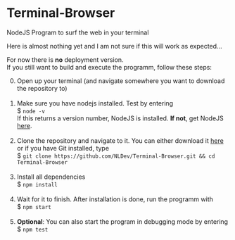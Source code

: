 # Terminal-Browser
NodeJS Program to surf the web in your terminal

Here is almost nothing yet and I am not sure if this will work as expected...

For now there is **no** deployment version. <br>
If you still want to build and execute the programm, follow these steps:

0. Open up your terminal (and navigate somewhere you want to download the repository to) <br><br>
1. Make sure you have nodejs installed. Test by  entering <br>
$ `node -v` <br>
If this returns a version number, NodeJS is installed. **If not**, get NodeJS <a href="https://nodejs.org/en/download/package-manager/">here</a>. <br><br>
2. Clone the repository and navigate to it. You can either download it <a href="https://github.com/NLDev/Terminal-Browser/archive/master.zip">here</a> or if you have Git installed, type <br>
$ `git clone https://github.com/NLDev/Terminal-Browser.git && cd Terminal-Browser` <br><br>
3. Install all dependencies <br>
$ `npm install` <br><br>
4. Wait for it to finish. After installation is done, run the programm with <br>
$ `npm start` <br><br>
5. **Optional**: You can also start the program in debugging mode by entering <br>
$ `npm test`
